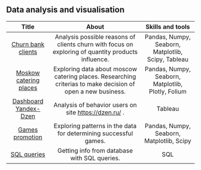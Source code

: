 ## Data analysis and visualisation
|**Title**   |**About**|  **Skills and tools**|
|:-------------:|:------------:|:--------------:|
|[Churn bank clients](https://github.com/epanch/Data_analysis/tree/main/Churn%20bank%20clients)| Analysis possible reasons of clients churn with focus on exploring of quantity products influence.| Pandas, Numpy, Seaborn, Matplotlib, Scipy, Tableau|
|[Moskow catering places](https://github.com/epanch/Data_analysis/tree/main/Moscow%20catering%20places)| Exploring data about moscow catering places. Researching criterias to make decision of open a new business.|Pandas, Numpy, Seaborn, Matplotlib, Plotly, Folium
|[Dashboard Yandex-Dzen](https://public.tableau.com/app/profile/egor7452/viz/Project_dzen_16766649863580/Dashboard1?publish=yes)| Analysis of behavior users on site https://dzen.ru/ .| Tableau
|[Games promotion](https://github.com/epanch/Data_analysis/tree/main/Games%20promotion)| Exploring patterns in the data for determining successful games.| Pandas, Numpy, Seaborn, Matplotlib, Scipy
|[SQL queries](https://github.com/epanch/Data_analysis/tree/main/Stackoverflow%20database%20queries)| Getting info from database with SQL queries.| SQL
